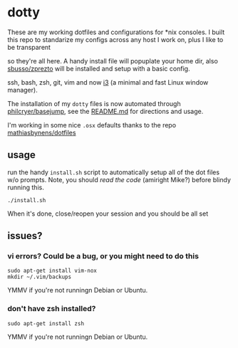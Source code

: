 dotty
=====

These are my working dotfiles and configurations for *nix consoles. I built this repo to standarize my configs across any host I work on, plus I like to be transparent


so they're all here. A handy install file will popuplate your home dir, also [sbusso/zprezto](https://github.com/sbusso/zprezto) will be installed and setup with a basic config.


ssh, bash, zsh, git, vim and now [i3](http://i3wm.org/) (a minimal and fast Linux window manager). 

The installation of my `dotty` files is now automated through [philcryer/basejump](https://github.com/philcryer/basejump), see the [README.md](https://github.com/philcryer/basejump/README.md) for directions and usage.


I'm working in some nice `.osx` defaults thanks to the repo [mathiasbynens/dotfiles](https://github.com/mathiasbynens/dotfiles)

## usage

run the handy `install.sh` script to automatically setup all of the dot files w/o prompts. Note, you should _read the code_ (amiright Mike?) before blindy running this.

```
./install.sh
```

When it's done, close/reopen your session and you should be all set

## issues?

### vi errors? Could be a bug, or you might need to do this

```
sudo apt-get install vim-nox
mkdir ~/.vim/backups
```

YMMV if you're not runningn Debian or Ubuntu.

### don't have zsh installed?

```
sudo apt-get install zsh
```

YMMV if you're not runningn Debian or Ubuntu.

